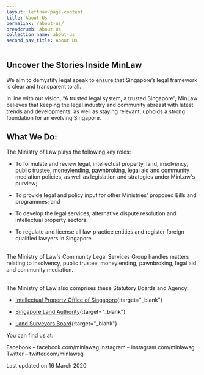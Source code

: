 ```yaml
---
layout: leftnav-page-content
title: About Us
permalink: /about-us/
breadcrumb: About Us
collection_name: about-us
second_nav_title: About Us
---
```


Uncover the Stories Inside MinLaw
---

We aim to demystify legal speak to ensure that Singapore’s legal framework is clear and transparent to all.

In line with our vision, “A trusted legal system, a trusted Singapore”, MinLaw believes that keeping the legal industry and community abreast with latest trends and developments, as well as staying relevant, upholds a strong foundation for an evolving Singapore.

What We Do:
---

The Ministry of Law plays the following key roles:

* To formulate and review legal, intellectual property, land, insolvency, public trustee, moneylending, pawnbroking, legal aid and community mediation policies, as well as legislation and strategies under MinLaw's purview;

* To provide legal and policy input for other Ministries' proposed Bills and programmes; and

* To develop the legal services, alternative dispute resolution and intellectual property sectors.

* To regulate and license all law practice entities and register foreign-qualified lawyers in Singapore.<br><br>

The Ministry of Law's Community Legal Services Group handles matters relating to insolvency, public trustee, moneylending, pawnbroking, legal aid and community mediation. <br> <br>

The Ministry of Law also comprises these Statutory Boards and Agency:

* [Intellectual Property Office of Singapore](https://www.ipos.gov.sg/){:target="_blank"}

* [Singapore Land Authority](https://www1.sla.gov.sg/){:target="_blank"}

* [Land Surveyors Board](https://www.mlaw.gov.sg/content/lsb/en.html){:target="_blank"}

You can find us at:

Facebook – facebook.com/minlawsg
Instagram – instagram.com/minlawsg
Twitter – twitter.com/minlawsg

<p class="right-side-updated">Last updated on 16 March 2020</p>
